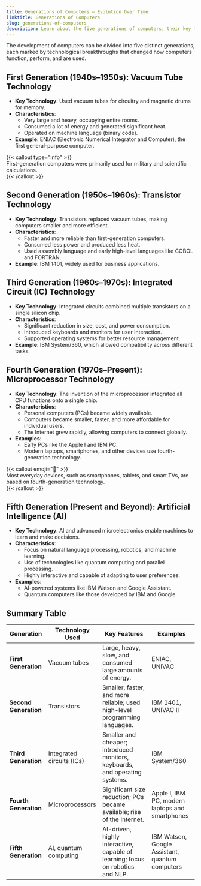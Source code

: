 ```yaml
---
title: Generations of Computers – Evolution Over Time
linktitle: Generations of Computers
slug: generations-of-computers
description: Learn about the five generations of computers, their key technologies, features, and examples of how they evolved over time.
---
```


The development of computers can be divided into five distinct generations, each marked by technological breakthroughs that changed how computers function, perform, and are used.

## First Generation (1940s–1950s): Vacuum Tube Technology

- **Key Technology**: Used vacuum tubes for circuitry and magnetic drums for memory.
- **Characteristics**:
  - Very large and heavy, occupying entire rooms.
  - Consumed a lot of energy and generated significant heat.
  - Operated on machine language (binary code).
- **Example**: ENIAC (Electronic Numerical Integrator and Computer), the first general-purpose computer.

{{< callout type="info" >}}  
First-generation computers were primarily used for military and scientific calculations.  
{{< /callout >}}

## Second Generation (1950s–1960s): Transistor Technology

- **Key Technology**: Transistors replaced vacuum tubes, making computers smaller and more efficient.
- **Characteristics**:
  - Faster and more reliable than first-generation computers.
  - Consumed less power and produced less heat.
  - Used assembly language and early high-level languages like COBOL and FORTRAN.
- **Example**: IBM 1401, widely used for business applications.

## Third Generation (1960s–1970s): Integrated Circuit (IC) Technology

- **Key Technology**: Integrated circuits combined multiple transistors on a single silicon chip.
- **Characteristics**:
  - Significant reduction in size, cost, and power consumption.
  - Introduced keyboards and monitors for user interaction.
  - Supported operating systems for better resource management.
- **Example**: IBM System/360, which allowed compatibility across different tasks.

## Fourth Generation (1970s–Present): Microprocessor Technology

- **Key Technology**: The invention of the microprocessor integrated all CPU functions onto a single chip.
- **Characteristics**:
  - Personal computers (PCs) became widely available.
  - Computers became smaller, faster, and more affordable for individual users.
  - The Internet grew rapidly, allowing computers to connect globally.
- **Examples**:
  - Early PCs like the Apple I and IBM PC.
  - Modern laptops, smartphones, and other devices use fourth-generation technology.

{{< callout emoji="📱" >}}  
Most everyday devices, such as smartphones, tablets, and smart TVs, are based on fourth-generation technology.  
{{< /callout >}}

## Fifth Generation (Present and Beyond): Artificial Intelligence (AI)

- **Key Technology**: AI and advanced microelectronics enable machines to learn and make decisions.
- **Characteristics**:
  - Focus on natural language processing, robotics, and machine learning.
  - Use of technologies like quantum computing and parallel processing.
  - Highly interactive and capable of adapting to user preferences.
- **Examples**:
  - AI-powered systems like IBM Watson and Google Assistant.
  - Quantum computers like those developed by IBM and Google.

## Summary Table

| **Generation**        | **Technology Used**       | **Key Features**                                                               | **Examples**                                    |
| --------------------- | ------------------------- | ------------------------------------------------------------------------------ | ----------------------------------------------- |
| **First Generation**  | Vacuum tubes              | Large, heavy, slow, and consumed large amounts of energy.                      | ENIAC, UNIVAC                                   |
| **Second Generation** | Transistors               | Smaller, faster, and more reliable; used high-level programming languages.     | IBM 1401, UNIVAC II                             |
| **Third Generation**  | Integrated circuits (ICs) | Smaller and cheaper; introduced monitors, keyboards, and operating systems.    | IBM System/360                                  |
| **Fourth Generation** | Microprocessors           | Significant size reduction; PCs became available; rise of the Internet.        | Apple I, IBM PC, modern laptops and smartphones |
| **Fifth Generation**  | AI, quantum computing     | AI-driven, highly interactive, capable of learning; focus on robotics and NLP. | IBM Watson, Google Assistant, quantum computers |
